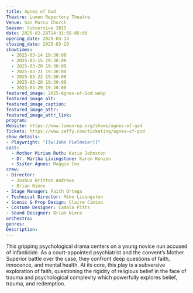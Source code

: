 ```yaml
---
title: Agnes of God
Theatre: Lumen Repertory Theatre
Venue: San Marco Church
Season: Subversive 2025
date: 2025-02-28T14:31:50-05:00
opening_date: 2025-03-14
closing_date: 2025-03-29
showtimes:
  - 2025-03-14 19:30:00
  - 2025-03-15 19:30:00
  - 2025-03-20 19:30:00
  - 2025-03-21 19:30:00
  - 2025-03-22 19:30:00
  - 2025-03-28 19:30:00
  - 2025-03-29 19:30:00
featured_image: 2025-Agnes-of-God.webp
featured_image_alt: 
featured_image_caption: 
featured_image_attr: 
featured_image_attr_link: 
program:
Website: https://www.lumenrep.org/shows/agnes-of-god
Tickets: https://www.zeffy.com/ticketing/agnes-of-god
show_details: 
- Playwright: "[[w:John Pielmeier]]"
cast:
  - Mother Miriam Ruth: Katie Johnston
  - Dr. Martha Livingstone: Karen Konzen
  - Sister Agnes: Maggie Cox
crew:
- Director:
  - Joshua Britton Andrews
  - Brian Niece
- Stage Manager: Faith Ortega
- Technical Director: Mike Livingston
- Scenic & Prop Design: Claire Cimino
- Costume Designer: Camala Pitts
- Sound Designer: Brian Niece
orchestra:
genres: 
Description: 
---
```

This gripping psychological drama centers on a young novice nun accused of infanticide. As a court-appointed psychiatrist and the convent’s Mother Superior battle over the case, they confront deep questions of faith, innocence, and mental health. At its core, this play is a subversive exploration of faith, questioning the rigidity of religious belief in the face of trauma and psychological complexity which powerfully explores belief, trauma, and redemption.